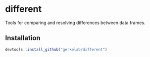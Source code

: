 
<!-- README.md is generated from README.Rmd. Please edit that file -->

# different

Tools for comparing and resolving differences between data frames.

## Installation

``` r
devtools::install_github("gerkelab/different")
```
